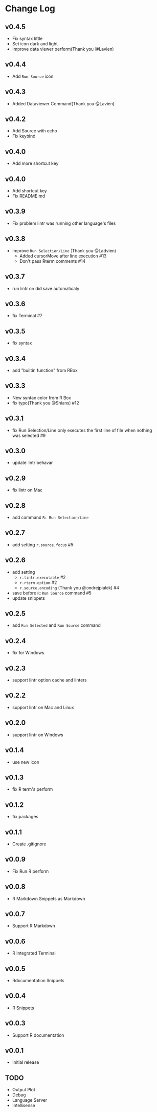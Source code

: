 # Change Log
## v0.4.5
* Fix syntax little
* Set icon dark and light
* Improve data viewer perform(Thank you @Lavien)

## v0.4.4
* Add `Run Source` icon

## v0.4.3
* Added Dataviewer Command(Thank you @Lavien)

## v0.4.2
* Add Source with echo
* Fix keybind

## v0.4.0
* Add more shortcut key

## v0.4.0
* Add shortcut key
* Fix README.md

## v0.3.9
* Fix problem lintr was running other language's files

## v0.3.8
* Improve `Run Selection/Line` (Thank you @Ladvien)
    * Added cursorMove after line execution #13
    * Don't pass Rterm comments #14

## v0.3.7
* run lintr on did save automaticaly

## v0.3.6
* fix Terminal #7

## v0.3.5
* fix syntax

## v0.3.4
* add "builtin function" from RBox

## v0.3.3
* New syntax color from R Box
* fix typo(Thank you @Shians) #12

## v0.3.1
* fix Run Selection/Line only executes the first line of file when nothing was selected #9

## v0.3.0
* update lintr behavar

## v0.2.9
* fix lintr on Mac

## v0.2.8
* add command `R: Run Selection/Line`

## v0.2.7
* add setting `r.source.focus` #5

## v0.2.6
* add setting 
    * `r.lintr.executable` #2
    * `r.rterm.option` #2
    * `r.source.encoding` (Thank you @ondrejpialek) #4
* save before `R:Run Source` command #5
* update snippets

## v0.2.5
* add `Run Selected` and `Run Source` command

## v0.2.4
* fix for Windows

## v0.2.3
* support lintr option cache and linters

## v0.2.2
* support lintr on Mac and Linux

## v0.2.0
* support lintr on Windows

## v0.1.4
* use new icon

## v0.1.3
* fix R term's perform

## v0.1.2
* fix packages

## v0.1.1
* Create .gitignore

## v0.0.9
* Fix Run R perform

## v0.0.8
* R Markdown Snippets as Markdown
## v0.0.7
* Support R Markdown

## v0.0.6
* R Integrated Terminal

## v0.0.5
* Rdocumentation Snippets

## v0.0.4
* R Snippets

## v0.0.3
* Support R documentation

## v0.0.1
* Initial release

## TODO
* Output Plot
* Debug
* Language Server
* Intellisense